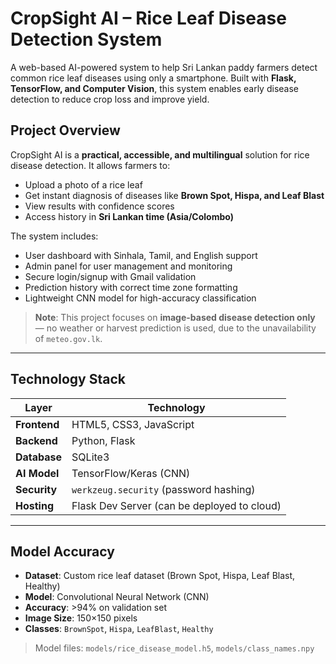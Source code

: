 #  CropSight AI – Rice Leaf Disease Detection System

A web-based AI-powered system to help Sri Lankan paddy farmers detect common rice leaf diseases using only a smartphone. Built with **Flask, TensorFlow, and Computer Vision**, this system enables early disease detection to reduce crop loss and improve yield.



##  Project Overview

CropSight AI is a **practical, accessible, and multilingual** solution for rice disease detection. It allows farmers to:
- Upload a photo of a rice leaf
- Get instant diagnosis of diseases like **Brown Spot, Hispa, and Leaf Blast**
- View results with confidence scores
- Access history in **Sri Lankan time (Asia/Colombo)**

The system includes:
-  User dashboard with Sinhala, Tamil, and English support
-  Admin panel for user management and monitoring
-  Secure login/signup with Gmail validation
-  Prediction history with correct time zone formatting
-  Lightweight CNN model for high-accuracy classification

>  **Note**: This project focuses on **image-based disease detection only** — no weather or harvest prediction is used, due to the unavailability of `meteo.gov.lk`.

---





##  Technology Stack

| Layer | Technology |
|------|-----------|
| **Frontend** | HTML5, CSS3, JavaScript |
| **Backend** | Python, Flask |
| **Database** | SQLite3 |
| **AI Model** | TensorFlow/Keras (CNN) |
| **Security** | `werkzeug.security` (password hashing) |
| **Hosting** | Flask Dev Server (can be deployed to cloud) |

---

##  Model Accuracy

- **Dataset**: Custom rice leaf dataset (Brown Spot, Hispa, Leaf Blast, Healthy)
- **Model**: Convolutional Neural Network (CNN)
- **Accuracy**: >94% on validation set
- **Image Size**: 150×150 pixels
- **Classes**: `BrownSpot`, `Hispa`, `LeafBlast`, `Healthy`

> Model files: `models/rice_disease_model.h5`, `models/class_names.npy`



